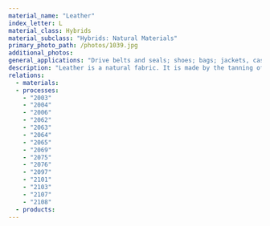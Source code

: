 ```yaml
---
material_name: "Leather"
index_letter: L
material_class: Hybrids
material_subclass: "Hybrids: Natural Materials"
primary_photo_path: /photos/1039.jpg
additional_photos:
general_applications: "Drive belts and seals; shoes; bags; jackets, cases and luggage; briefcases hats, clothing; fancy goods, handbags and linings."
description: "Leather is a natural fabric. It is made by the tanning of animal hide, a smelly process in which the hide is soaked in solutions of tannins for weeks or months, making it pliable and resistant to decay. It has high tensile strength and is exceptionally tough and resilient, yet it is flexible and - as suede - is soft to touch. Leather is used for belts, gaskets, shoes, jackets, handbags, linings and coverings. It can be injection molded by placing a piece in the mold prior to injected the polymer resin."
relations:
  - materials:
  - processes:
    - "2003"
    - "2004"
    - "2006"
    - "2062"
    - "2063"
    - "2064"
    - "2065"
    - "2069"
    - "2075"
    - "2076"
    - "2097"
    - "2101"
    - "2103"
    - "2107"
    - "2108"
  - products:
---
```

